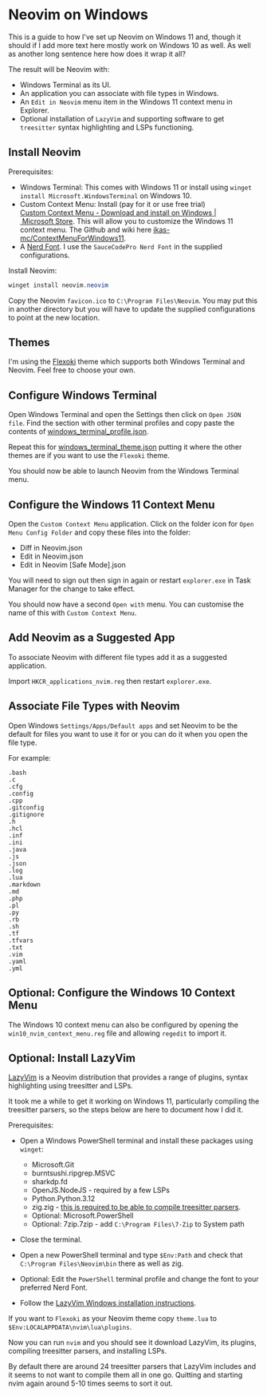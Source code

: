 # Neovim on Windows

This is a guide to how I've set up Neovim on Windows 11 and, though it should if
I add more text here mostly work on Windows 10 as well.
As well as another long sentence here how does it wrap it all?

The result will be Neovim with:

- Windows Terminal as its UI.
- An application you can associate with file types in Windows.
- An `Edit in Neovim` menu item in the Windows 11 context menu in Explorer.
- Optional installation of `LazyVim` and supporting software to get `treesitter`
  syntax highlighting and LSPs functioning.

## Install Neovim

Prerequisites:

- Windows Terminal:
  This comes with Windows 11 or install using `winget install
  Microsoft.WindowsTerminal` on Windows 10.
- Custom Context Menu:
  Install (pay for it or use free trial)
  [Custom Context Menu - Download and install on Windows | Microsoft Store](https://apps.microsoft.com/detail/9pc7bzz28g0x?hl=en-us&gl=AU).
  This will allow you to customize the Windows 11 context menu.
  The Github and wiki here
  [ikas-mc/ContextMenuForWindows11](https://github.com/ikas-mc/ContextMenuForWindows11).
- A [Nerd Font](https://www.nerdfonts.com/).
  I use the `SauceCodePro Nerd Font` in the supplied configurations.

Install Neovim:

```PowerShell
winget install neovim.neovim
```
Copy the Neovim `favicon.ico` to `C:\Program Files\Neovim`.
You may put this in another directory but you will have to update the supplied
configurations to point at the new location.

## Themes

I'm using the [Flexoki](https://github.com/kepano/flexoki) theme which supports
both Windows Terminal and Neovim.
Feel free to choose your own.

## Configure Windows Terminal

Open Windows Terminal and open the Settings then click on `Open JSON file`.
Find the section with other terminal profiles and copy paste the contents of
[windows_terminal_profile.json](windows_terminal_profile.json).

Repeat this for [windows_terminal_theme.json](windows_terminal_theme.json)
putting it where the other themes are if you want to use the `Flexoki` theme.

You should now be able to launch Neovim from the Windows Terminal menu.

## Configure the Windows 11 Context Menu

Open the `Custom Context Menu` application.
Click on the folder icon for `Open Menu Config Folder` and copy these files into
the folder:

- Diff in Neovim.json
- Edit in Neovim.json
- Edit in Neovim [Safe Mode].json

You will need to sign out then sign in again or restart `explorer.exe` in Task
Manager for the change to take effect.

You should now have a second `Open with` menu.
You can customise the name of this with `Custom Context Menu`.

## Add Neovim as a Suggested App

To associate Neovim with different file types add it as a suggested application.

Import `HKCR_applications_nvim.reg` then restart `explorer.exe`.

## Associate File Types with Neovim

Open Windows `Settings/Apps/Default apps` and set Neovim to be the default for
files you want to use it for or you can do it when you open the file type.

For example:

```
.bash
.c
.cfg
.config
.cpp
.gitconfig
.gitignore
.h
.hcl
.inf
.ini
.java
.js
.json
.log
.lua
.markdown
.md
.php
.pl
.py
.rb
.sh
.tf
.tfvars
.txt
.vim
.yaml
.yml
```
## Optional: Configure the Windows 10 Context Menu

The Windows 10 context menu can also be configured by opening the
`win10_nvim_context_menu.reg` file and allowing `regedit` to import it.

## Optional: Install LazyVim

[LazyVim](https://www.lazyvim.org/) is a Neovim distribution that provides a
range of plugins, syntax highlighting using treesitter and LSPs.

It took me a while to get it working on Windows 11, particularly compiling the
treesitter parsers, so the steps below are here to document how I did it.

Prerequisites:

- Open a Windows PowerShell terminal and install these packages using `winget`:
    - Microsoft.Git
    - burntsushi.ripgrep.MSVC
    - sharkdp.fd
    - OpenJS.NodeJS - required by a few LSPs
    - Python.Python.3.12
    - zig.zig - [this is required to be able to compile treesitter parsers](https://github.com/nvim-treesitter/nvim-treesitter/wiki/Windows-support).
    - Optional: Microsoft.PowerShell
    - Optional: 7zip.7zip - add `C:\Program Files\7-Zip` to System path

- Close the terminal.
- Open a new PowerShell terminal and type `$Env:Path` and check that `C:\Program
  Files\Neovim\bin` there as well as zig.
- Optional:
  Edit the `PowerShell` terminal profile and change the font to your preferred
  Nerd Font.
- Follow the
  [LazyVim Windows installation instructions](https://www.lazyvim.org/installation).

If you want to `Flexoki` as your Neovim theme copy `theme.lua` to
`$Env:LOCALAPPDATA\nvim\lua\plugins`.

Now you can run `nvim` and you should see it download LazyVim, its plugins,
compiling treesitter parsers, and installing LSPs.

By default there are around 24 treesitter parsers that LazyVim includes and it
seems to not want to compile them all in one go.
Quitting and starting nvim again around 5-10 times seems to sort it out.
